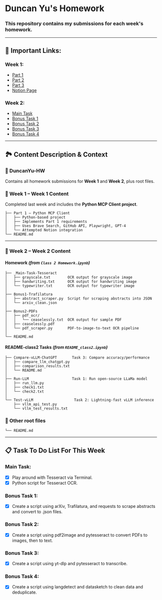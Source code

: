 # Duncan Yu's Homework
### This repository contains my submissions for each week's homework.

---

## 🔗 Important Links:
### **Week 1:** 
- [Part 1](https://github.com/inference-ai-course/DuncanYu-HW/tree/main/Week1/Part1)
- [Part 2](https://github.com/inference-ai-course/DuncanYu-HW/tree/main/Week1/Part2)
- [Part 3](https://github.com/inference-ai-course/DuncanYu-HW/tree/main/Week1/Part3)
- [Notion Page](https://www.notion.so/MCP-Automation-Test-23c2af8f73e781e49ff1f6f03235f0d9?source=copy_link)

### **Week 2:** 
- [Main Task](https://github.com/inference-ai-course/DuncanYu-HW/tree/main/Week%201/Part%201)
- [Bonus Task 1](https://github.com/inference-ai-course/DuncanYu-HW/tree/main/Week%201/Part%202)
- [Bonus Task 2](https://github.com/inference-ai-course/DuncanYu-HW/tree/main/Week%201/Part%203)
- [Bonus Task 3](https://www.notion.so/MCP-Automation-Test-23c2af8f73e781e49ff1f6f03235f0d9?source=copy_link)
- [Bonus Task 4](https://www.notion.so/MCP-Automation-Test-23c2af8f73e781e49ff1f6f03235f0d9?source=copy_link)

---

## 🏞️ Content Description & Context

### **📁 DuncanYu-HW**
Contains all homework submissions for **Week 1** and **Week 2**, plus root files.

### **📁 Week 1 – Week 1 Content**
Completed last week and includes the **Python MCP Client project**.

```text
├── Part 1 – Python MCP Client
│   ├── Python-based project
│   ├── Implements Part 1 requirements
│   ├── Uses Brave Search, GitHub API, Playwright, GPT-4
│   └── Attempted Notion integration
└── README.md
```

---

### **📁 Week 2 – Week 2 Content**

#### **Homework** *(from `Class 2 Homework.ipynb`)*
```text
├── _Main-Task-Tesseract
│   ├── grayscale.txt        OCR output for grayscale image
│   ├── handwriting.txt      OCR output for handwriting image
│   └── typewriter.txt       OCR output for typewriter image
│
├── Bonus1-Trafilatura
│   ├── abstract_scraper.py  Script for scraping abstracts into JSON
│   └── arxiv_clean.json
│
├── Bonus2-PDFs
│   ├── pdf_ocr/
│   │   └── ceaselessly.txt  OCR output for sample PDF
│   ├── ceaselessly.pdf
│   └── pdf_scraper.py       PDF-to-image-to-text OCR pipeline
│
└── README.md
```

#### **README-class2 Tasks** *(from `README_class2.ipynb`)*
```text
├── Compare-vLLM-ChatGPT       Task 3: Compare accuracy/performance
│   ├── compare_llm_chatgpt.py
│   ├── comparison_results.txt
│   └── README.md
│
├── Run-LLM                    Task 1: Run open-source LLaMa model
│   ├── run_llm.py
│   ├── check1.txt
│   └── check2.txt
│
└── Test-vLLM                   Task 2: Lightning-fast vLLM inference
    ├── vllm_api_test.py
    └── vllm_test_results.txt
```

### **📄 Other root files**
```text
└── README.md
```

---

## 📋 Task To Do List For This Week

### **Main Task:**
- [x] Play around with Tesseract via Terminal.
- [x] Python script for Tesseract OCR.

### **Bonus Task 1:**
- [x] Create a script using arXiv, Trafilatura, and requests to scrape abstracts and convert to .json files.

### **Bonus Task 2:**
- [x] Create a script using pdf2image and pytesseract to convert PDFs to images, then to text.

### **Bonus Task 3:**
- [x] Create a script using yt-dlp and pytesseract to transcribe.

### **Bonus Task 4:**
- [x] Create a script using langdetect and datasketch to clean data and deduplicate.
